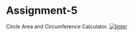 # Assignment-5
Circle Area and Circumference Calculator.
[![linter](https://github.com/Oscale/Assignment-5/workflows/linter/badge.svg)](https://github.com/marketplace/actions/super-linter)
